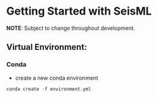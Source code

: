 # Getting Started with SeisML

**NOTE**: Subject to change throughout development.

## Virtual Environment:
### Conda
* create a new conda environment
```shell script
conda create -f environment.yml
```